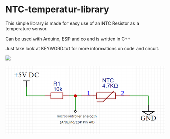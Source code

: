 # NTC-temperatur-library

This simple library is made for easy use of an NTC Resistor as a temperature sensor.

Can be used with Arduino, ESP and co and is written in C++

Just take look at KEYWORD.txt for more informations on code and circuit.

![](image/README/1638985552563.png)

![](image/README/1638986020730.png)
